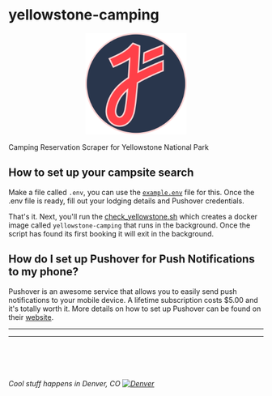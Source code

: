 # yellowstone-camping

<p align="center">
  <img src="https://raw.githubusercontent.com/juftin/resume/master/resume/web/favicon.png" width="200" height="200"  alt="juftin logo">
</p>

Camping Reservation Scraper for Yellowstone National Park

## How to set up your campsite search

Make a file called `.env`, you can use the [`example.env`](example.env) file for this. Once the .env
file is ready, fill out your lodging details and Pushover credentials.

That's it. Next, you'll run the [check_yellowstone.sh](check_yellowstone.sh) which creates a docker
image called `yellowstone-camping` that runs in the background. Once the script has found its first
booking it will exit in the background.

## How do I set up Pushover for Push Notifications to my phone?

Pushover is an awesome service that allows you to easily send push notifications to your mobile
device. A lifetime subscription costs $5.00 and it's totally worth it. More details on how to set up
Pushover can be found on their [website](https://pushover.net/).

* * *

* * *

<br/>
<br/>
<br/>

###### Cool stuff happens in Denver, CO [<img src="https://upload.wikimedia.org/wikipedia/commons/thumb/6/61/Flag_of_Denver%2C_Colorado.svg/800px-Flag_of_Denver%2C_Colorado.svg.png" width="25" alt="Denver">](https://denver-devs.slack.com/)
